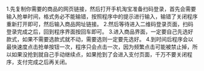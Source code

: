 1.先复制你需要的商品的网页链接，然后打开手机淘宝准备扫码登录，首先会需要输入抢单时间，格式务必不能输错，按照程序中的提示进行输入，输错了关闭程序重新打开即可，然后输入商品网址链接。
2.然后等待进入二维码登录页面，扫码登录完成之后，回到程序界面按回车即可。
3.进入商品界面，一定要自己先选好款式，如果不需要选款式就不动，需要选则一定要先选好。
4.到时间后程序会以最快速度点击抢单按钮一次，程序只会点击一次，因为频繁点击可能被禁止掉，所以如果没抢到就自己手动继续点，如果抢到了会进入支付页面，千万不要关闭程序，支付完成之后再关闭。